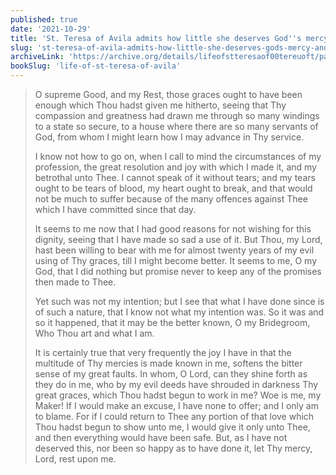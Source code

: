 ```yaml
---
published: true
date: '2021-10-29'
title: 'St. Teresa of Avila admits how little she deserves God''s mercy and grace for having so long wasted them'
slug: 'st-teresa-of-avila-admits-how-little-she-deserves-gods-mercy-and-grace-for-having-so-long-wasted-them'
archiveLink: 'https://archive.org/details/lifeofstteresaof00tereuoft/page/18?view=theater'
bookSlug: 'life-of-st-teresa-of-avila'
---
```


> O supreme Good, and my Rest, those graces ought to have been enough which Thou hadst given me hitherto, seeing that Thy compassion and greatness had drawn me through so many windings to a state so secure, to a house where there are so many servants of God, from whom I might learn how I may advance in Thy service.
>
> I know not how to go on, when I call to mind the circumstances of my profession, the great resolution and joy with which I made it, and my betrothal unto Thee. I cannot speak of it without tears; and my tears ought to be tears of blood, my heart ought to break, and that would not be much to suffer because of the many offences against Thee which I have committed since that day.
>
> It seems to me now that I had good reasons for not wishing for this dignity, seeing that I have made so sad a use of it. But Thou, my Lord, hast been willing to bear with me for almost twenty years of my evil using of Thy graces, till I might become better. It seems to me, O my God, that I did nothing but promise never to keep any of the promises then made to Thee.
>
> Yet such was not my intention; but I see that what I have done since is of such a nature, that I know not what my intention was. So it was and so it happened, that it may be the better known, O my Bridegroom, Who Thou art and what I am.
>
> It is certainly true that very frequently the joy I have in that the multitude of Thy mercies is made known in me, softens the bitter sense of my great faults. In whom, O Lord, can they shine forth as they do in me, who by my evil deeds have shrouded in darkness Thy great graces, which Thou hadst begun to work in me? Woe is me, my Maker! If I would make an excuse, I have none to offer; and I only am to blame. For if I could return to Thee any portion of that love which Thou hadst begun to show unto me, I would give it only unto Thee, and then everything would have been safe. But, as I have not deserved this, nor been so happy as to have done it, let Thy mercy, Lord, rest upon me.